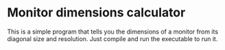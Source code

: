 # Monitor dimensions calculator

This is a simple program that tells you the dimensions of a monitor from its diagonal size and resolution. Just compile and run the executable to run it.
